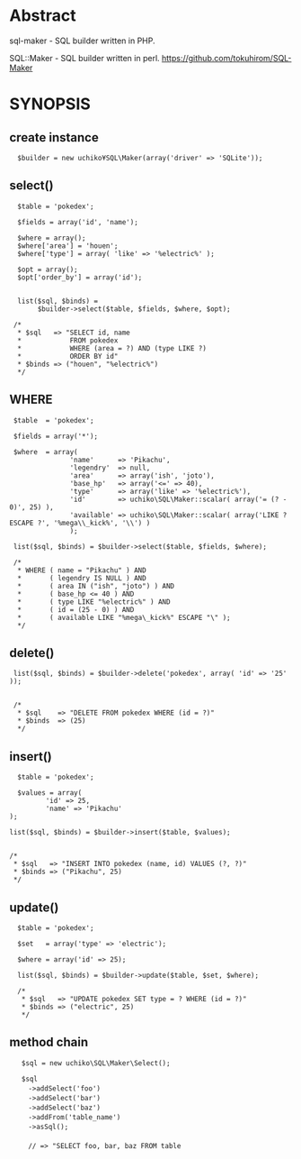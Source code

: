 # Abstract

sql-maker - SQL builder written in PHP.


SQL::Maker - SQL builder written in perl.
     https://github.com/tokuhirom/SQL-Maker


# SYNOPSIS


## create instance

      $builder = new uchiko¥SQL\Maker(array('driver' => 'SQLite'));



## select()

      $table = 'pokedex';
      
      $fields = array('id', 'name');
      
      $where = array();
      $where['area'] = 'houen';
      $where['type'] = array( 'like' => '%electric%' );
      
      $opt = array();
      $opt['order_by'] = array('id');
      
      
      list($sql, $binds) =
           $builder->select($table, $fields, $where, $opt);
     
     /*
      * $sql   => "SELECT id, name
      *            FROM pokedex
      *            WHERE (area = ?) AND (type LIKE ?)
      *            ORDER BY id"
      * $binds => ("houen", "%electric%")
      */



## WHERE

     $table  = 'pokedex';
     	          
     $fields = array('*');
     	          
     $where  = array(
                   'name'      => 'Pikachu',
                   'legendry'  => null,
                   'area'      => array('ish', 'joto'),
                   'base_hp'   => array('<=' => 40),
                   'type'      => array('like' => '%electric%'),
                   'id'        => uchiko\SQL\Maker::scalar( array('= (? - 0)', 25) ),
                   'available' => uchiko\SQL\Maker::scalar( array('LIKE ? ESCAPE ?', '%mega\\_kick%', '\\') )
                   );
			   
     list($sql, $binds) = $builder->select($table, $fields, $where);
     			
     /*
      * WHERE ( name = "Pikachu" ) AND
      *       ( legendry IS NULL ) AND
      *       ( area IN ("ish", "joto") ) AND
      *       ( base_hp <= 40 ) AND
      *       ( type LIKE "%electric%" ) AND
      *       ( id = (25 - 0) ) AND
      *       ( available LIKE "%mega\_kick%" ESCAPE "\" );
      */



## delete()


     list($sql, $binds) = $builder->delete('pokedex', array( 'id' => '25' ));
     
     
     /*
      * $sql    => "DELETE FROM pokedex WHERE (id = ?)"
      * $binds  => (25)
      */




## insert()

      $table = 'pokedex';
   
      $values = array(
             'id' => 25,
             'name' => 'Pikachu'
	);
						
	list($sql, $binds) = $builder->insert($table, $values);
						
						
	/*
	 * $sql   => "INSERT INTO pokedex (name, id) VALUES (?, ?)"
	 * $binds => ("Pikachu", 25)
 	 */




## update()

      $table = 'pokedex';
      
      $set   = array('type' => 'electric');
      
      $where = array('id' => 25);
       
      list($sql, $binds) = $builder->update($table, $set, $where);
   
      /*
       * $sql   => "UPDATE pokedex SET type = ? WHERE (id = ?)"
       * $binds => ("electric", 25)
       */




## method chain

       $sql = new uchiko\SQL\Maker\Select();
       
       $sql
       　->addSelect('foo')
       　->addSelect('bar')
       　->addSelect('baz')
       　->addFrom('table_name')
       　->asSql();
       　
      　 // => "SELECT foo, bar, baz FROM table
